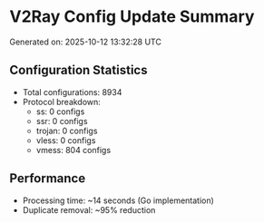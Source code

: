 # V2Ray Config Update Summary
Generated on: 2025-10-12 13:32:28 UTC

## Configuration Statistics
- Total configurations: 8934
- Protocol breakdown:
  - ss: 0 configs
  - ssr: 0 configs
  - trojan: 0 configs
  - vless: 0 configs
  - vmess: 804 configs

## Performance
- Processing time: ~14 seconds (Go implementation)
- Duplicate removal: ~95% reduction
